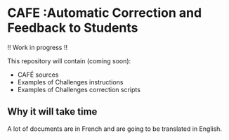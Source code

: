 # CAFE :Automatic Correction and Feedback to Students

!! Work in progress !!

This repository will contain (coming soon):
* CAFÉ sources
* Examples of Challenges instructions
* Examples of Challenges correction scripts

Why it will take time
-

A lot of documents are in French and are going to be translated in English.
